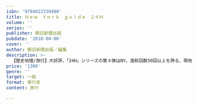 ```yaml
---
isbn: '9784023339408'
title: Ｎｅｗ　Ｙｏｒｋ　ｇｕｉｄｅ　２４Ｈ
volume: ''
series: ''
publisher: 朝日新聞出版
pubdate: '2018-04-06'
cover: ''
author: 朝日新聞出版／編集
description: >-
  【歴史地理/旅行】大好評、「24H」シリーズの第４弾はNY。渡航回数50回以上を誇る、現地NYガイドライターユニットによる今もっともHOTな250軒ものスポットを紹介。朝から深夜まで「この時間だからこそ楽しめる！」が一冊に。街歩き地図＆地下鉄路線図付き。
price: '1300'
genre: ''
target: 一般
format: 単行本
content: 旅行

---
```

